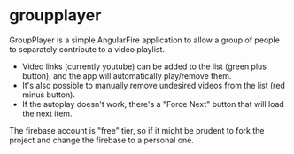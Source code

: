 groupplayer
===========

GroupPlayer is a simple AngularFire application to allow a group of people to separately contribute to a video playlist.
- Video links (currently youtube) can be added to the list (green plus button), and the app will automatically play/remove them.
- It's also possible to manually remove undesired videos from the list (red minus button).
- If the autoplay doesn't work, there's a "Force Next" button that will load the next item.

The firebase account is "free" tier, so if it might be prudent to fork the project and change the firebase to a personal one.
